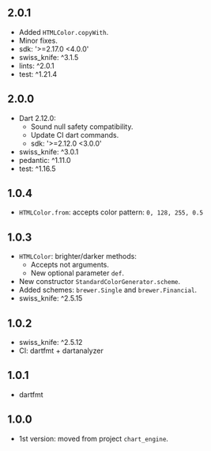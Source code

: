 ## 2.0.1

- Added `HTMLColor.copyWith`.
- Minor fixes.
- sdk: '>=2.17.0 <4.0.0'
- swiss_knife: ^3.1.5
- lints: ^2.0.1
- test: ^1.21.4

## 2.0.0

- Dart 2.12.0:
  - Sound null safety compatibility.
  - Update CI dart commands.
  - sdk: '>=2.12.0 <3.0.0'
- swiss_knife: ^3.0.1
- pedantic: ^1.11.0
- test: ^1.16.5

## 1.0.4

- `HTMLColor.from`: accepts color pattern: `0, 128, 255, 0.5`

## 1.0.3

- `HTMLColor`: brighter/darker methods:
  - Accepts not arguments.
  - New optional parameter `def`.
- New constructor `StandardColorGenerator.scheme`.
- Added schemes: `brewer.Single` and `brewer.Financial`.
- swiss_knife: ^2.5.15

## 1.0.2

- swiss_knife: ^2.5.12
- CI: dartfmt + dartanalyzer

## 1.0.1

- dartfmt

## 1.0.0

- 1st version: moved from project `chart_engine`.
